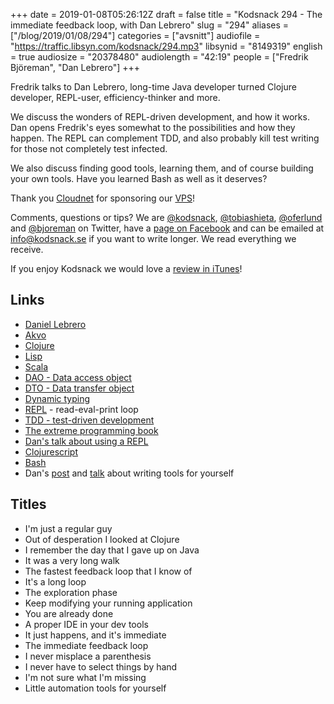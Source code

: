 +++
date = 2019-01-08T05:26:12Z
draft = false
title = "Kodsnack 294 - The immediate feedback loop, with Dan Lebrero"
slug = "294"
aliases = ["/blog/2019/01/08/294"]
categories = ["avsnitt"]
audiofile = "https://traffic.libsyn.com/kodsnack/294.mp3"
libsynid = "8149319"
english = true
audiosize = "20378480"
audiolength = "42:19"
people = ["Fredrik Björeman", "Dan Lebrero"]
+++

Fredrik talks to Dan Lebrero, long-time Java developer turned Clojure developer, REPL-user, efficiency-thinker and more.

We discuss the wonders of REPL-driven development, and how it works. Dan opens Fredrik's eyes somewhat to the possibilities and how they happen. The REPL can complement TDD, and also probably kill test writing for those not completely test infected.

We also discuss finding good tools, learning them, and of course building your own tools. Have you learned Bash as well as it deserves?

Thank you [Cloudnet](http://www.cloudnet.se) for sponsoring our [VPS](http://en.wikipedia.org/wiki/Virtual_private_server)!

Comments, questions or tips? We are [@kodsnack](https://www.twitter.com/kodsnack), [@tobiashieta](https://www.twitter.com/tobiashieta), [@oferlund](https://www.twitter.com/oferlund) and [@bjoreman](https://www.twitter.com/bjoreman) on Twitter, have a [page on Facebook](https://www.facebook.com/kodsnack) and can be emailed at [info@kodsnack.se](mailto:info@kodsnack.se) if you want to write longer. We read everything we receive.

If you enjoy Kodsnack we would love a [review in iTunes](http://itunes.apple.com/se/podcast/kodsnack/id561631498?l=en)!

## Links ##
* [Daniel Lebrero](https://danlebrero.com/)
* [Akvo](https://akvo.org/)
* [Clojure](https://clojure.org/)
* [Lisp](https://en.wikipedia.org/wiki/Lisp_%28programming_language%29)
* [Scala](https://en.wikipedia.org/wiki/Scala_%28programming_language%29)
* [DAO - Data access object](https://en.wikipedia.org/wiki/Data_access_object)
* [DTO - Data transfer object](https://en.wikipedia.org/wiki/Data_transfer_object)
* [Dynamic typing](https://en.wikipedia.org/wiki/Type_system#Combining_static_and_dynamic_type_checking)
* [REPL](https://en.wikipedia.org/wiki/Read%E2%80%93eval%E2%80%93print_loop) - read-eval-print loop
* [TDD - test-driven development](https://en.wikipedia.org/wiki/Test-driven_development)
* [The extreme programming book](https://www.amazon.com/Extreme-Programming-Explained-Embrace-Change/dp/0321278658)
* [Dan's talk about using a REPL](https://danlebrero.com/2018/11/26/repl-driven-development-immediate-feedback-for-you-backend/#content)
* [Clojurescript](https://clojurescript.org/)
* [Bash](https://en.wikipedia.org/wiki/Bash_%28Unix_shell%29)
* Dan's [post](https://danlebrero.com/2017/08/03/efficient-developer-write-programs-for-yourself/#content) and [talk](https://danlebrero.com/2018/07/04/habits-of-efficient-developers-wearedevelopers-2018-video/#content) about writing tools for yourself

## Titles ##
* I'm just a regular guy
* Out of desperation I looked at Clojure
* I remember the day that I gave up on Java
* It was a very long walk
* The fastest feedback loop that I know of
* It's a long loop
* The exploration phase
* Keep modifying your running application
* You are already done
* A proper IDE in your dev tools
* It just happens, and it's immediate
* The immediate feedback loop
* I never misplace a parenthesis
* I never have to select things by hand
* I'm not sure what I'm missing
* Little automation tools for yourself